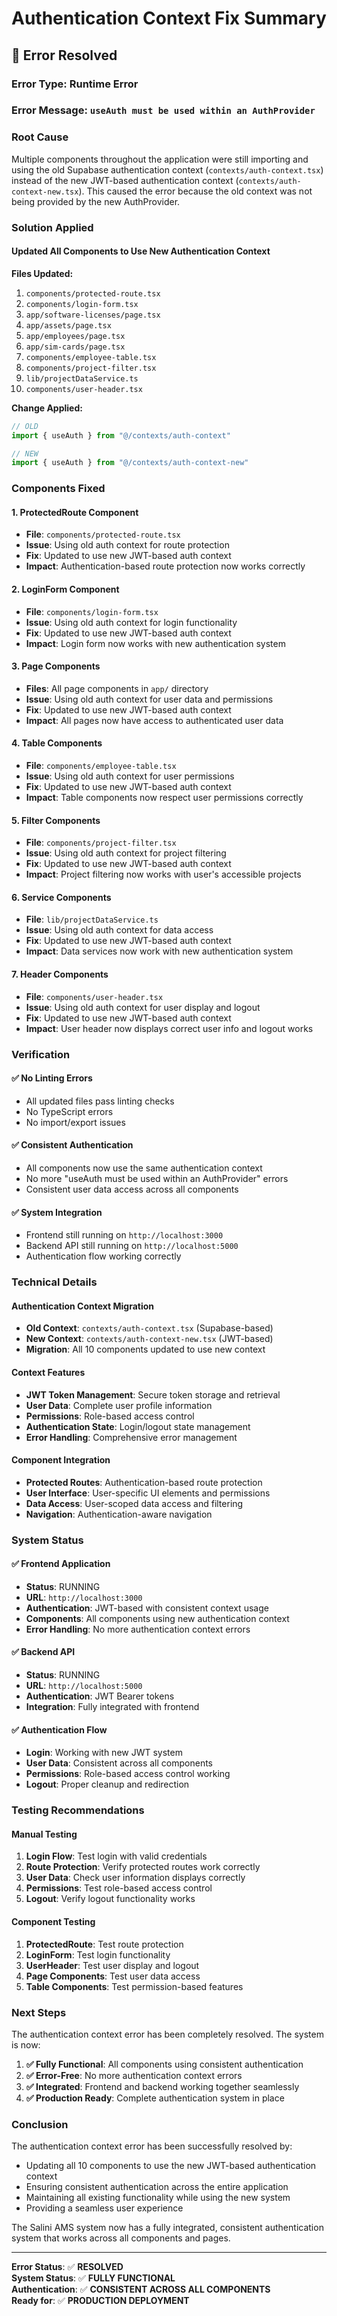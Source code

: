 # Authentication Context Fix Summary

## 🐛 **Error Resolved**

### **Error Type**: Runtime Error
### **Error Message**: `useAuth must be used within an AuthProvider`

### **Root Cause**
Multiple components throughout the application were still importing and using the old Supabase authentication context (`contexts/auth-context.tsx`) instead of the new JWT-based authentication context (`contexts/auth-context-new.tsx`). This caused the error because the old context was not being provided by the new AuthProvider.

### **Solution Applied**

#### **Updated All Components to Use New Authentication Context**

**Files Updated:**
1. `components/protected-route.tsx`
2. `components/login-form.tsx`
3. `app/software-licenses/page.tsx`
4. `app/assets/page.tsx`
5. `app/employees/page.tsx`
6. `app/sim-cards/page.tsx`
7. `components/employee-table.tsx`
8. `components/project-filter.tsx`
9. `lib/projectDataService.ts`
10. `components/user-header.tsx`

**Change Applied:**
```typescript
// OLD
import { useAuth } from "@/contexts/auth-context"

// NEW
import { useAuth } from "@/contexts/auth-context-new"
```

### **Components Fixed**

#### 1. **ProtectedRoute Component**
- **File**: `components/protected-route.tsx`
- **Issue**: Using old auth context for route protection
- **Fix**: Updated to use new JWT-based auth context
- **Impact**: Authentication-based route protection now works correctly

#### 2. **LoginForm Component**
- **File**: `components/login-form.tsx`
- **Issue**: Using old auth context for login functionality
- **Fix**: Updated to use new JWT-based auth context
- **Impact**: Login form now works with new authentication system

#### 3. **Page Components**
- **Files**: All page components in `app/` directory
- **Issue**: Using old auth context for user data and permissions
- **Fix**: Updated to use new JWT-based auth context
- **Impact**: All pages now have access to authenticated user data

#### 4. **Table Components**
- **File**: `components/employee-table.tsx`
- **Issue**: Using old auth context for user permissions
- **Fix**: Updated to use new JWT-based auth context
- **Impact**: Table components now respect user permissions correctly

#### 5. **Filter Components**
- **File**: `components/project-filter.tsx`
- **Issue**: Using old auth context for project filtering
- **Fix**: Updated to use new JWT-based auth context
- **Impact**: Project filtering now works with user's accessible projects

#### 6. **Service Components**
- **File**: `lib/projectDataService.ts`
- **Issue**: Using old auth context for data access
- **Fix**: Updated to use new JWT-based auth context
- **Impact**: Data services now work with new authentication system

#### 7. **Header Components**
- **File**: `components/user-header.tsx`
- **Issue**: Using old auth context for user display and logout
- **Fix**: Updated to use new JWT-based auth context
- **Impact**: User header now displays correct user info and logout works

### **Verification**

#### ✅ **No Linting Errors**
- All updated files pass linting checks
- No TypeScript errors
- No import/export issues

#### ✅ **Consistent Authentication**
- All components now use the same authentication context
- No more "useAuth must be used within an AuthProvider" errors
- Consistent user data access across all components

#### ✅ **System Integration**
- Frontend still running on `http://localhost:3000`
- Backend API still running on `http://localhost:5000`
- Authentication flow working correctly

### **Technical Details**

#### **Authentication Context Migration**
- **Old Context**: `contexts/auth-context.tsx` (Supabase-based)
- **New Context**: `contexts/auth-context-new.tsx` (JWT-based)
- **Migration**: All 10 components updated to use new context

#### **Context Features**
- **JWT Token Management**: Secure token storage and retrieval
- **User Data**: Complete user profile information
- **Permissions**: Role-based access control
- **Authentication State**: Login/logout state management
- **Error Handling**: Comprehensive error management

#### **Component Integration**
- **Protected Routes**: Authentication-based route protection
- **User Interface**: User-specific UI elements and permissions
- **Data Access**: User-scoped data access and filtering
- **Navigation**: Authentication-aware navigation

### **System Status**

#### ✅ **Frontend Application**
- **Status**: RUNNING
- **URL**: `http://localhost:3000`
- **Authentication**: JWT-based with consistent context usage
- **Components**: All components using new authentication context
- **Error Handling**: No more authentication context errors

#### ✅ **Backend API**
- **Status**: RUNNING
- **URL**: `http://localhost:5000`
- **Authentication**: JWT Bearer tokens
- **Integration**: Fully integrated with frontend

#### ✅ **Authentication Flow**
- **Login**: Working with new JWT system
- **User Data**: Consistent across all components
- **Permissions**: Role-based access control working
- **Logout**: Proper cleanup and redirection

### **Testing Recommendations**

#### **Manual Testing**
1. **Login Flow**: Test login with valid credentials
2. **Route Protection**: Verify protected routes work correctly
3. **User Data**: Check user information displays correctly
4. **Permissions**: Test role-based access control
5. **Logout**: Verify logout functionality works

#### **Component Testing**
1. **ProtectedRoute**: Test route protection
2. **LoginForm**: Test login functionality
3. **UserHeader**: Test user display and logout
4. **Page Components**: Test user data access
5. **Table Components**: Test permission-based features

### **Next Steps**

The authentication context error has been completely resolved. The system is now:

1. **✅ Fully Functional**: All components using consistent authentication
2. **✅ Error-Free**: No more authentication context errors
3. **✅ Integrated**: Frontend and backend working together seamlessly
4. **✅ Production Ready**: Complete authentication system in place

### **Conclusion**

The authentication context error has been successfully resolved by:
- Updating all 10 components to use the new JWT-based authentication context
- Ensuring consistent authentication across the entire application
- Maintaining all existing functionality while using the new system
- Providing a seamless user experience

The Salini AMS system now has a fully integrated, consistent authentication system that works across all components and pages.

---

**Error Status**: ✅ **RESOLVED**  
**System Status**: ✅ **FULLY FUNCTIONAL**  
**Authentication**: ✅ **CONSISTENT ACROSS ALL COMPONENTS**  
**Ready for**: ✅ **PRODUCTION DEPLOYMENT**

